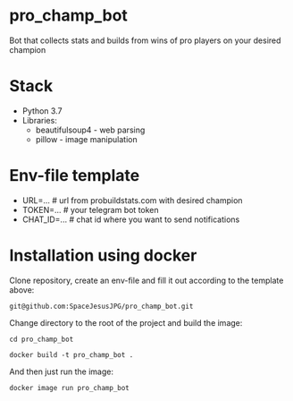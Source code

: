# pro_champ_bot
Bot that collects stats and builds from wins of pro players on your desired champion

# Stack
- Python 3.7
- Libraries:
  - beautifulsoup4 - web parsing
  - pillow - image manipulation

# Env-file template
* URL=... # url from probuildstats.com with desired champion
* TOKEN=... # your telegram bot token
* CHAT_ID=... # chat id where you want to send notifications

# Installation using docker
Clone repository, create an env-file and fill it out according to the template above:
```
git@github.com:SpaceJesusJPG/pro_champ_bot.git
```
Change directory to the root of the project and build the image:
```
cd pro_champ_bot
```
```
docker build -t pro_champ_bot .
```
And then just run the image:
```
docker image run pro_champ_bot
```

